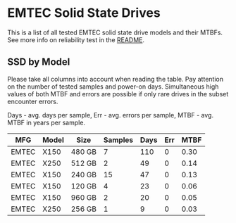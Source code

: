 EMTEC Solid State Drives
========================

This is a list of all tested EMTEC solid state drive models and their MTBFs. See
more info on reliability test in the [README](https://github.com/linuxhw/SMART).

SSD by Model
------------

Please take all columns into account when reading the table. Pay attention on the
number of tested samples and power-on days. Simultaneous high values of both MTBF
and errors are possible if only rare drives in the subset encounter errors.

Days - avg. days per sample,
Err  - avg. errors per sample,
MTBF - avg. MTBF in years per sample.

| MFG       | Model              | Size   | Samples | Days  | Err   | MTBF |
|-----------|--------------------|--------|---------|-------|-------|------|
| EMTEC     | X150               | 480 GB | 7       | 110   | 0     | 0.30   |
| EMTEC     | X250               | 512 GB | 2       | 49    | 0     | 0.14   |
| EMTEC     | X150               | 240 GB | 15      | 47    | 0     | 0.13   |
| EMTEC     | X150               | 120 GB | 4       | 23    | 0     | 0.06   |
| EMTEC     | X150               | 960 GB | 2       | 20    | 0     | 0.05   |
| EMTEC     | X250               | 256 GB | 1       | 9     | 0     | 0.03   |
